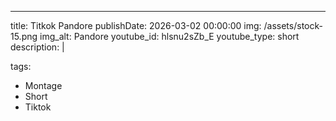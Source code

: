---
title: Titkok Pandore
publishDate: 2026-03-02 00:00:00
img: /assets/stock-15.png
img_alt: Pandore
youtube_id: hlsnu2sZb_E
youtube_type: short
description: |
  
tags:
  - Montage
  - Short
  - Tiktok